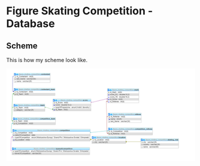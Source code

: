 # Figure Skating Competition - Database

## Scheme 

This is how my scheme look like.

![Start](./SchemeBase.png)
